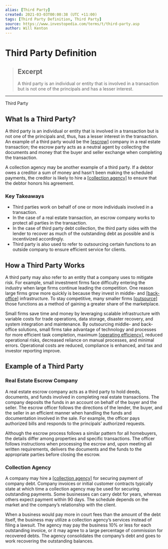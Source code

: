 ```yaml
---
alias: [Third Party]
created: 2021-03-03T00:00:38 (UTC +11:00)
tags: [Third Party Definition, Third Party]
source: https://www.investopedia.com/terms/t/third-party.asp
author: Will Kenton
---
```


# Third Party Definition

> ## Excerpt
> A third party is an individual or entity that is involved in a transaction but is not one of the principals and has a lesser interest.

---

Third Party
## What Is a Third Party?

A third party is an individual or entity that is involved in a transaction but is not one of the principals and, thus, has a lesser interest in the transaction. An example of a third party would be the [[escrow]](https://www.investopedia.com/terms/e/escrow.asp) company in a real estate transaction; the escrow party acts as a neutral agent by collecting the documents and money that the buyer and seller exchange when completing the transaction.

A collection agency may be another example of a third party. If a debtor owes a creditor a sum of money and hasn't been making the scheduled payments, the creditor is likely to hire a [[collection agency]](https://www.investopedia.com/terms/c/collectionagency.asp) to ensure that the debtor honors his agreement.

### Key Takeaways

-   Third parties work on behalf of one or more individuals involved in a transaction.
-   In the case of a real estate transaction, an escrow company works to protect all parties in the transaction.
-   In the case of third party debt collection, the third party sides with the lender to recover as much of the outstanding debt as possible and is incentivized accordingly.
-   Third party is also used to refer to outsourcing certain functions to an outside company to ensure efficient service for clients.

## How a Third Party Works

A third party may also refer to an entity that a company uses to mitigate risk. For example, small investment firms face difficulty entering the industry when large firms continue leading the competition. One reason large firms grow more quickly is because they invest in middle- and [[back-office]](https://www.investopedia.com/terms/b/backoffice.asp) infrastructure. To stay competitive, many smaller firms [[outsource]](https://www.investopedia.com/terms/o/outsourcing.asp) those functions as a method of gaining a greater share of the marketplace.

Small firms save time and money by leveraging scalable infrastructure with variable costs for trade operations, data storage, disaster recovery, and system integration and maintenance. By outsourcing middle- and back-office solutions, small firms take advantage of technology and processes for more efficient task completion, maximum [[operating efficiency]](https://www.investopedia.com/terms/o/operationalefficiency.asp), reduced operational risks, decreased reliance on manual processes, and minimal errors. Operational costs are reduced, compliance is enhanced, and tax and investor reporting improve.

## Example of a Third Party

### Real Estate Escrow Company

A real estate escrow company acts as a third party to hold deeds, documents, and funds involved in completing real estate transactions. The company deposits the funds in an account on behalf of the buyer and the seller. The escrow officer follows the directions of the lender, the buyer, and the seller in an efficient manner when handling the funds and documentation involved in the sale. For example, the officer pays authorized bills and responds to the principals’ authorized requests.

Although the escrow process follows a similar pattern for all homebuyers, the details differ among properties and specific transactions. The officer follows instructions when processing the escrow and, upon meeting all written requirements, delivers the documents and the funds to the appropriate parties before closing the escrow.

### Collection Agency

A company may hire a [[collection agency]](https://www.investopedia.com/terms/c/collectionagency.asp) for securing payment of company debt. Company invoices or initial customer contracts typically state at which time a collection agency may be used for securing outstanding payments. Some businesses can carry debt for years, whereas others expect payment within 90 days. The schedule depends on the market and the company’s relationship with the client.

When a business would pay more in court fees than the amount of the debt itself, the business may utilize a collection agency’s services instead of filing a lawsuit. The agency may pay the business 10% or less for each outstanding invoice, or it may agree to a large percentage of commission for recovered debts. The agency consolidates the company’s debt and goes to work recovering the outstanding balances.
